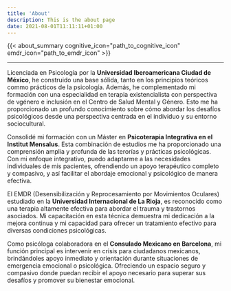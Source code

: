 ```yaml
---
title: 'About'
description: This is the about page
date: 2021-08-01T11:11:11+01:00
---
```


{{< about_summary cognitive_icon="path_to_cognitive_icon" emdr_icon="path_to_emdr_icon" >}}

---
Licenciada en Psicología por la **Universidad Iberoamericana Ciudad de México**, he construido una base sólida, tanto en los principios teóricos commo prácticos de la psicología. Además, he complementado mi formación con una especialidad en terapia existencialista con perspectiva de vgénero e inclusión en el Centro de Salud Mental y Género. Esto me ha proporcionado un profundo conocimiento sobre cómo abordar los desafíos psicológicos desde una perspectiva centrada en el individuo y su entorno sociocultural.

Consolidé mi formación con un Máster en **Psicoterapia Integrativa en el Institut Mensalus**. Esta combinación de estudios me ha proporcionado una comprensión amplia y profunda de las terorías y prácticas psicológicas. Con mi enfoque integrativo, puedo adaptarme a las necesidades individuales de mis pacientes, ofrendiendo un apoyo terapéutico completo y compasivo, y así facilitar el abordaje emocional y psicológico de manera efectiva.

El EMDR (Desensibilización y Reprocesamiento por Movimientos Oculares) estudiado en la **Universidad Internacional de La Rioja**, es reconocido como una terapia altamente efectiva para abordar el trauma y trastornos asociados. Mi capacitación en esta técnica demuestra mi dedicación a la mejora continua y mi capacidad para ofrecer un tratamiento efectivo para diversas condiciones psicológicas.

Como psicóloga colaboradora en el **Consulado Mexicano en Barcelona**, mi función principal es intervenir en crisis para ciudadanos mexicanos, brindándoles apoyo inmediato y orientación durante situaciones de emergencia emocional o psicológica. Ofreciendo un espacio seguro y compasivo donde puedan recibir el apoyo necesario para superar sus desafíos y promover su bienestar emocional.

